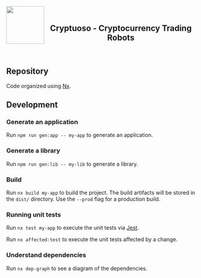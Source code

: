 <a href="https://cryptuoso.com">
 <img align="left" width="100" height="100" src="https://support.cryptuoso.com/cryptuoso_logo.png">  
</a> 
<br>
<h2 align="center">Cryptuoso - Cryptocurrency Trading Robots</h2>
<br>

## Repository

Code organized using [Nx](https://nx.dev).

## Development

### Generate an application

Run `npm run gen:app -- my-app` to generate an application.

### Generate a library

Run `npm run gen:lib -- my-lib` to generate a library.

### Build

Run `nx build my-app` to build the project. The build artifacts will be stored in the `dist/` directory. Use the `--prod` flag for a production build.

### Running unit tests

Run `nx test my-app` to execute the unit tests via [Jest](https://jestjs.io).

Run `nx affected:test` to execute the unit tests affected by a change.

### Understand dependencies

Run `nx dep-graph` to see a diagram of the dependencies.
